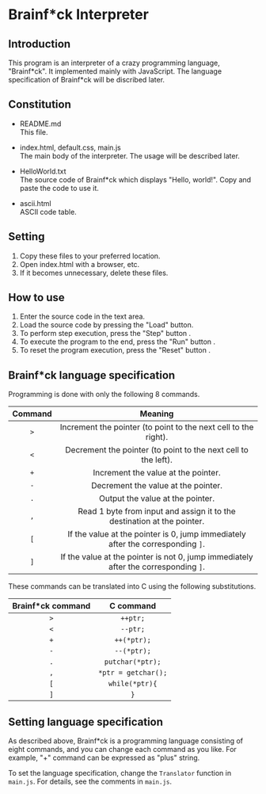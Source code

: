 # Brainf\*ck Interpreter

## Introduction
This program is an interpreter of a crazy programming language, "Brainf\*ck". It implemented mainly with JavaScript. The language specification of Brainf\*ck will be discribed later.

## Constitution
- README.md  
This file.

- index.html, default.css, main.js  
The main body of the interpreter. The usage will be described later.

- HelloWorld.txt  
The source code of Brainf\*ck which displays "Hello, world!". Copy and paste the code to use it.

- ascii.html  
ASCII code table.

## Setting
1. Copy these files to your preferred location.
1. Open index.html with a browser, etc.
1. If it becomes unnecessary, delete these files.

## How to use
1. Enter the source code in the text area.
1. Load the source code by pressing the "Load" button.
1. To perform step execution, press the "Step" button .
1. To execute the program to the end, press the "Run" button .
1. To reset the program execution, press the "Reset" button .

## Brainf\*ck language specification  
Programming is done with only the following 8 commands.  

| Command | Meaning |
|:---:|:---:|
|`>`|Increment the pointer (to point to the next cell to the right).|
|`<`|Decrement the pointer (to point to the next cell to the left).|
|`+`|Increment the value at the pointer.|
|`-`|Decrement the value at the pointer. |
|`.`|Output the value at the pointer.|
|`,`|Read 1 byte from input and assign it to the destination at the pointer.|
|`[`|If the value at the pointer is 0, jump immediately after the corresponding `]`.|
|`]`|If the value at the pointer is not 0, jump immediately after the corresponding `]`.|

These commands can be translated into C using the following substitutions.

|Brainf\*ck command|C command|
|:---:|:---:|
|`>`|`++ptr;`|
|`<`|`--ptr;`|
|`+`|`++(*ptr);`|
|`-`|`--(*ptr);` |
|`.`|`putchar(*ptr);`|
|`,`|`*ptr = getchar();`|
|`[`|`while(*ptr){`|
|`]`|`}`|

## Setting language specification
As described above, Brainf\*ck is a programming language consisting of eight commands, and you can change each command as you like. For example, "+" command can be expressed as "plus" string.

To set the language specification, change the `Translator` function in `main.js`. For details, see the comments in `main.js`.
